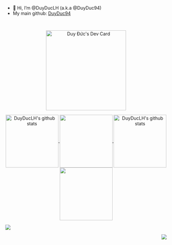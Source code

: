 - 👋 Hi, I’m @DuyDucLH (a.k.a @DuyDuc94)
- My main github: <a href="https://github.com/DuyDuc94">DuyDuc94</a>
<!--- Press <kbd>F</kbd> to fuck yourself-->
<br>
<p align="center">
  <a href="https://app.daily.dev/duyduc94">
    <img src="https://api.daily.dev/devcards/973512fc4b2940248b19a0c50df3fb74.png?r=v25" width="250" alt="Duy Đức's Dev Card"/>
  </a>
</p>
<p align="center">
  <a href="https://github.com/DuyDucLH/github-readme-stats#gh-light-mode-only">
    <img align="center" height="165" src="https://github-readme-stats.vercel.app/api?username=DuyDucLH&&hide=stars,issues&custom_title=My+Github+Stats&show_icons=true&rank_icon=github&theme=buefy#gh-light-mode-only" alt="DuyDucLH's github stats" />
  </a>
  <a href="https://github.com/DuyDucLH/github-readme-stats#gh-light-mode-only">
    <img align="center" height="165" src="https://github-readme-stats.vercel.app/api/top-langs/?username=DuyDucLH&layout=compact&theme=buefy#gh-light-mode-only" />
  </a>
  <a href="https://github.com/DuyDucLH/github-readme-stats#gh-dark-mode-only">
    <img align="center" height="165" src="https://github-readme-stats.vercel.app/api?username=DuyDucLH&&hide=stars,issues&custom_title=My+Github+Stats&show_icons=true&rank_icon=github&theme=tokyonight#gh-dark-mode-only" alt="DuyDucLH's github stats" />
  </a>
  <a href="https://github.com/DuyDucLH/github-readme-stats#gh-dark-mode-only">
    <img align="center" height="165" src="https://github-readme-stats.vercel.app/api/top-langs/?username=DuyDucLH&layout=compact&theme=tokyonight#gh-dark-mode-only" />
  </a>
</p>

![](https://hit.yhype.me/github/profile?user_id=117431803)
<!--<p align="center">
  <a href="mailto: duyduc.luonghuu@gmail.com">
   <img src="https://img.shields.io/badge/-ritikpr307-c14438?style=flat-square&logo=Gmail&logoColor=white&link=mailto:duyduc.luonghuu@gmail.com"/>
  </a>
  <a href="https://www.linkedin.com/in/ritik-rawal-698a18142/">
   <img src="https://img.shields.io/badge/-ritikrawal-blue?style=flat-square&logo=Linkedin&logoColor=white&link=https://www.linkedin.com/in/ritik-rawal-698a18142/"/>
  </a>
   <a href="https://twitter.com/ritikhere307">
   <img src="https://img.shields.io/badge/-ritikhere307-blue?style=flat-square&logo=twitter&logoColor=white&link=https://twitter.com/ritikhere307"/>
  </a>
</p>-->

<p align="right">
  <!--<img src="https://hit.yhype.me/github/profile?user_id=117431803" />-->
  <img src="https://komarev.com/ghpvc/?username=DuyDucLH&style=plastic&label=Who+See+Me" />
</p>
